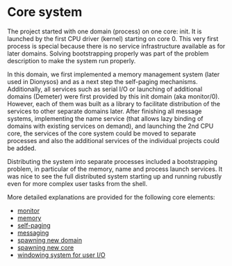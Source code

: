 # Core system
The project started with one domain (process) on one core: init. It is launched by the first CPU driver (kernel) starting on core 0. This very first process is special because there is no service infrastructure available as for later domains. Solving bootstrapping properly was part of the problem description to make the system run properly.

In this domain, we first implemented a memory management system (later used in Dionysos) and as a next step the self-paging mechanisms. Additionally, all services such as serial I/O or launching of additional domains (Demeter) were first provided by this init domain (aka monitor/0). However, each of them was built as a library to facilitate distribution of the services to other separate domains later. After finishing all message systems, implementing the name service (that allows lazy binding of domains with existing services on demand), and launching the 2nd CPU core, the services of the core system could be moved to separate processes and also the additional services of the individual projects could be added.

Distributing the system into separate processes included a bootstrapping problem, in particular of the memory, name and process launch services. It was nice to see the full distributed system starting up and running rubustly even for more complex user tasks from the shell.

More detailed explanations are provided for the following core elements:
- [monitor][monitor]
- [memory][memory]
- [self-paging][selfpaging]
- [messaging][messaging]
- [spawning new domain][domainspawn]
- [spawning new core][corespawn]
- [windowing system for user I/O][windows]


[monitor]:../services/monitor.md
[memory]:../services/memory.md
[selfpaging]:selfpaging.md
[messaging]:messaging.md
[domainspawn]:domainspawn.md
[corespawn]:corespawn.md
[windows]:../miscellaneous/windows.md
